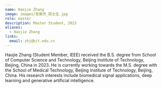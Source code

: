```yaml
---
name: Haojie Zhang
image: images/张昊杰_硕士生.jpg
role: master
description: Master Student, 2023
aliases:
  - Haojie Zhang
links:
  email: zhj@bit.edu.cn
---
```


Haojie Zhang (Student Member, IEEE) received the B.S. degree from School of Computer Science and Technology, Beijing Institute of Technology, Beijing, China in 2023.  He is currently working towards the M.S. degree with the School of Medical Technology, Beijing Institute of Technology, Beijing, China. His research interests include biomedical signal applications, deep learning and generative artificial intelligence. 
